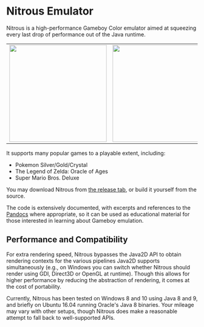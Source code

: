 # Nitrous Emulator

Nitrous is a high-performance Gameboy Color emulator aimed at squeezing every last drop of performance out of the Java runtime.

<table>
<tr>
<td>
<img src="https://i.imgur.com/1Mw3mXu.gif" width="256px">
</td>
<td>
<img src="https://i.imgur.com/jEUTg6Y.gif" width="256px">
</td>
<td>
<img src="https://i.imgur.com/bXffYY5.gif" width="256px">
</td>
</tr>
</table>

It supports many popular games to a playable extent, including:
* Pokemon Silver/Gold/Crystal
* The Legend of Zelda: Oracle of Ages
* Super Mario Bros. Deluxe

You may download Nitrous from [the release tab](https://github.com/Xyene/Nitrous-Emulator/releases), or build it yourself from the source.

The code is extensively documented, with excerpts and references to the [Pandocs](http://bgb.bircd.org/pandocs.htm) where appropriate,
so it can be used as educational material for those interested in learning about Gameboy emulation.

## Performance and Compatibility
For extra rendering speed, Nitrous bypasses the Java2D API to obtain rendering contexts for the various pipelines Java2D supports simultaneously (e.g., on Windows you can switch whether Nitrous should render using GDI, Direct3D or OpenGL at runtime). Though this allows for higher performance by reducing the abstraction of rendering, it comes at the cost of portability.

Currently, Nitrous has been tested on Windows 8 and 10 using Java 8 and 9, and briefly on Ubuntu 16.04 running Oracle's Java 8 binaries. Your mileage may vary with other setups, though Nitrous does make a reasonable attempt to fall back to well-supported APIs. 
